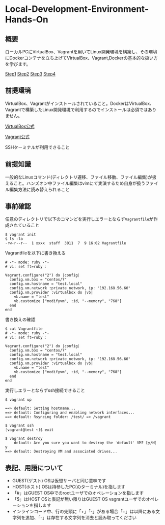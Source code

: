 # Local-Development-Environment-Hands-On

## 概要
ローカルPCにVirtualBox、Vagrantを用いてLinux開発環境を構築し、その環境にDockerコンテナを立ち上げてVirtualBox、Vagrant,Dockerの基本的な扱い方を学びます。

[Step1](https://github.com/hironomiu/Local-Development-Environment-Hands-On/blob/master/Step1.md)
[Step2](https://github.com/hironomiu/Local-Development-Environment-Hands-On/blob/master/Step2.md)
[Step3](https://github.com/hironomiu/Local-Development-Environment-Hands-On/blob/master/Step3.md)
[Step4](https://github.com/hironomiu/Local-Development-Environment-Hands-On/blob/master/Step4.md)

## 前提環境
VirtualBox、Vagrantがインストールされていること。DockerはVirtualBox、Vagrantで構築したLinux開発環境で利用するのでインストールは必須ではありません。

[VirtualBox公式](https://www.virtualbox.org/)

[Vagrant公式](https://www.vagrantup.com/)

SSHターミナルが利用できること

## 前提知識
一般的なLinuxコマンド(ディレクトリ遷移、ファイル移動、ファイル編集)が扱えること。ハンズオン中ファイル編集はvimにて実演するため自身が扱うファイル編集方法に読み替えられること

## 事前確認
任意のディレクトリで以下のコマンどを実行しエラーとならず`Vagrantfile`が作成されていること

```
$ vagrant init
$ ls -la
-rw-r--r--  1 xxxx  staff  3011  7  9 16:02 Vagrantfile
```

Vagrantfileを以下に書き換える
```
# -*- mode: ruby -*-
# vi: set ft=ruby :

Vagrant.configure("2") do |config|
  config.vm.box = "centos/7"
  config.vm.hostname = "test.local"
  config.vm.network :private_network, ip: "192.168.56.60"
  config.vm.provider :virtualbox do |vb|
    vb.name = "test"
    vb.customize ["modifyvm", :id, "--memory", "768"]
  end
end
```

書き換えの確認
```
$ cat Vagrantfile
# -*- mode: ruby -*-
# vi: set ft=ruby :

Vagrant.configure("2") do |config|
  config.vm.box = "centos/7"
  config.vm.hostname = "test.local"
  config.vm.network :private_network, ip: "192.168.56.60"
  config.vm.provider :virtualbox do |vb|
    vb.name = "test"
    vb.customize ["modifyvm", :id, "--memory", "768"]
  end
end
```

実行しエラーとならずssh接続できること
```
$ vagrant up

==> default: Setting hostname...
==> default: Configuring and enabling network interfaces...
==> default: Rsyncing folder: /test/ => /vagrant

$ vagrant ssh
[vagrant@test ~]$ exit

$ vagrant destroy
    default: Are you sure you want to destroy the 'default' VM? [y/N] y
==> default: Destroying VM and associated drives...
```

## 表記、用語について
- GUEST(ゲスト) OSは仮想サーバと同じ意味です
- HOST(ホスト) OSは持参したPC(のターミナル)を指します  
- 「#」はGUEST OS中でのrootユーザでのオペレーションを指します
- 「$」はHOST OSと表記が無い限りはGUEST OS vagrantユーザでのオペレーションを指します
- インラインコード中、行の先頭に「+」「-」がある場合「+」は以降にある文字列を追加、「-」は存在する文字列を消去と読み取ってください
